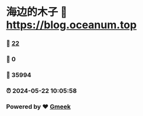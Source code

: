 # 海边的木子 :link: https://blog.oceanum.top 
### :page_facing_up: [22](https://blog.oceanum.top/tag.html) 
### :speech_balloon: 0 
### :hibiscus: 35994 
### :alarm_clock: 2024-05-22 10:05:58 
### Powered by :heart: [Gmeek](https://github.com/Meekdai/Gmeek)
